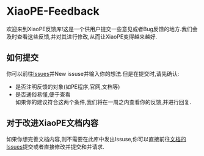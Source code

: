 # XiaoPE-Feedback
欢迎来到XiaoPE反馈库!这是一个供用户提交一些意见或者Bug反馈的地方.我们会及时查看这些反馈,并对其进行修改,从而让XiaoPE变得越来越好.
## 如何提交
你可以前往[Issues](https://github.com/xiaope-team/XiaoPE-Feedback/issues)并New issuse并输入你的想法.但是在提交时,请先确认:
* 是否注明反馈的对象(如PE程序,官网,文档等)
* 是否通俗易懂,便于查看    
如果你的建议符合这两个条件,我们将在一周之内查看你的反馈,并进行回复.
## 对于改进XiaoPE文档内容
如果你想完善文档内容,则不需要在此库中发出Issuse,你可以直接前往[文档的Issues](https://github.com/xiaope-team/XiaoPE-Document/issues)提交或者直接修改并提交和并请求.
